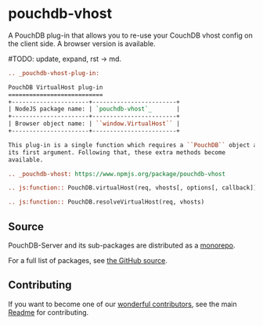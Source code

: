 pouchdb-vhost
=============

A PouchDB plug-in that allows you to re-use your CouchDB vhost config on
the client side. A browser version is available.

#TODO: update, expand, rst -> md.
```rst
.. _pouchdb-vhost-plug-in:

PouchDB VirtualHost plug-in
===========================
+----------------------+------------------------+
| NodeJS package name: | `pouchdb-vhost`_       |
+----------------------+------------------------+
| Browser object name: | ``window.VirtualHost`` |
+----------------------+------------------------+

This plug-in is a single function which requires a ``PouchDB`` object as
its first argument. Following that, these extra methods become
available.

.. _pouchdb-vhost: https://www.npmjs.org/package/pouchdb-vhost

.. js:function:: PouchDB.virtualHost(req, vhosts[, options[, callback]])

.. js:function:: PouchDB.resolveVirtualHost(req, vhosts)
```

## Source

PouchDB-Server and its sub-packages are distributed as a [monorepo](https://github.com/babel/babel/blob/master/doc/design/monorepo.md).

For a full list of packages, see [the GitHub source](https://github.com/pouchdb/pouchdb-server/tree/master/packages).

## Contributing

If you want to become one of our [wonderful contributors](https://github.com/pouchdb/pouchdb-server/graphs/contributors), see the main [Readme](https://github.com/pouchdb/pouchdb-server/tree/master/README.md) for contributing.
